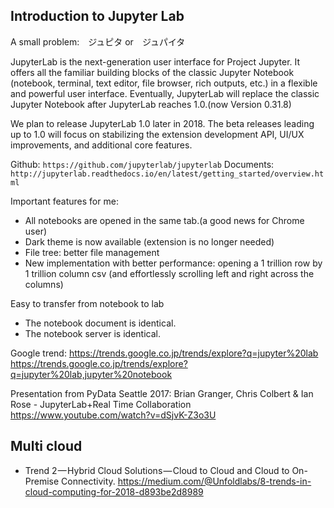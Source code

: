 ## Introduction to Jupyter Lab
A small problem:　ジュピタ or　ジュパイタ		

JupyterLab is the next-generation user interface for Project Jupyter. It offers all the familiar building blocks of the classic Jupyter Notebook (notebook, terminal, text editor, file browser, rich outputs, etc.) in a flexible and powerful user interface. Eventually, JupyterLab will replace the classic Jupyter Notebook after JupyterLab reaches 1.0.(now Version 0.31.8)

We plan to release JupyterLab 1.0 later in 2018. The beta releases leading up to 1.0 will focus on stabilizing the extension development API, UI/UX improvements, and additional core features.

Github: 
```https://github.com/jupyterlab/jupyterlab```
Documents:
```http://jupyterlab.readthedocs.io/en/latest/getting_started/overview.html```

Important features for me:
- All notebooks are opened in the same tab.(a good news for Chrome user)
- Dark theme is now available (extension is no longer needed)
- File tree: better file management
- New implementation with better performance:  opening a 1 trillion row by 1 trillion column csv (and effortlessly scrolling left and right across the columns)	

Easy to transfer from notebook to lab
- The notebook document is identical.
- The notebook server is identical.

Google trend:
https://trends.google.co.jp/trends/explore?q=jupyter%20lab
https://trends.google.co.jp/trends/explore?q=jupyter%20lab,jupyter%20notebook

Presentation from PyData Seattle 2017:
Brian Granger, Chris Colbert & Ian Rose - JupyterLab+Real Time Collaboration
https://www.youtube.com/watch?v=dSjvK-Z3o3U

## Multi cloud

- Trend 2 — Hybrid Cloud Solutions — Cloud to Cloud and Cloud to On-Premise Connectivity.
https://medium.com/@Unfoldlabs/8-trends-in-cloud-computing-for-2018-d893be2d8989
